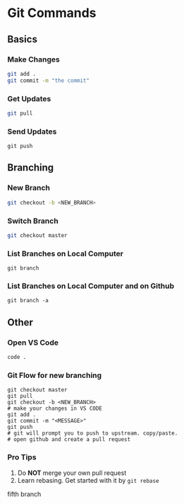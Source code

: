 # Git Commands

## Basics 
### Make Changes
```bash
git add .
git commit -m "the commit"
```

### Get Updates
```bash
git pull
```

### Send Updates
```
git push
```

## Branching
### New Branch
```bash
git checkout -b <NEW_BRANCH>
```

### Switch Branch
```bash
git checkout master
```

### List Branches on Local Computer
```
git branch
```

### List Branches on Local Computer and on Github
```
git branch -a 
```

## Other
### Open VS Code
```bash
code .
```

### Git Flow for new branching
```
git checkout master
git pull
git checkout -b <NEW_BRANCH>
# make your changes in VS CODE
git add .
git commit -m "<MESSAGE>"
git push
# git will prompt you to push to upstream. copy/paste.
# open github and create a pull request
```

### Pro Tips
1. Do **NOT** merge your own pull request
2. Learn rebasing. Get started with it by `git rebase`

fifth branch

